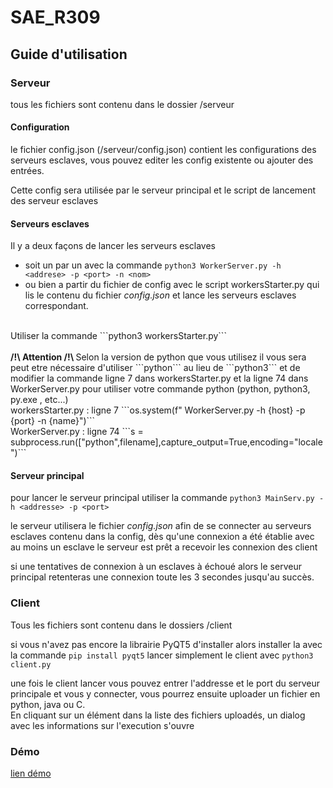 # SAE_R309

## Guide d'utilisation

### Serveur

tous les fichiers sont contenu dans le dossier /serveur

#### Configuration

le fichier config.json (/serveur/config.json)
contient les configurations des serveurs esclaves, vous pouvez editer les config existente ou ajouter des entrées.

Cette config sera utilisée par le serveur principal et le script de lancement
des serveur esclaves

#### Serveurs esclaves

Il y a deux façons de lancer les serveurs esclaves

- soit un par un avec la commande ```python3 WorkerServer.py -h <addrese> -p <port> -n <nom> ```
- ou bien a partir du fichier de config avec le script workersStarter.py qui lis le contenu du fichier *config.json* et lance les serveurs esclaves correspondant.
<br>
Utiliser la commande ```python3 workersStarter.py``` 
<br>
<br>
<strong> /!\ Attention /!\ </strong> Selon la version de python que vous utilisez il vous sera peut etre nécessaire d'utiliser ```python``` au lieu de ```python3``` et de modifier la commande ligne 7 dans workersStarter.py et la ligne 74 dans WorkerServer.py pour utiliser votre commande python (python, python3, py.exe , etc...)    
<br>
workersStarter.py : ligne 7 ```os.system(f"<votre commande python> WorkerServer.py -h {host} -p {port} -n {name}")```
<br> WorkerServer.py : ligne 74 ```s = subprocess.run(["python",filename],capture_output=True,encoding="locale")```

#### Serveur principal
pour lancer le serveur principal utiliser la commande ```python3 MainServ.py -h <addresse> -p <port> ```

le serveur utilisera le fichier *config.json* afin de se connecter au serveurs esclaves contenu dans la config, dès qu'une connexion a été établie avec au moins un esclave le serveur est prêt a recevoir les connexion des client

si une tentatives de connexion à un esclaves à échoué alors le serveur principal retenteras une connexion toute les 3 secondes jusqu'au succès.

### Client
Tous les fichiers sont contenu dans le dossiers /client 

si vous n'avez pas encore la librairie PyQT5 d'installer alors installer la avec la commande ``` pip install pyqt5 ``` 
lancer simplement le client avec ``` python3 client.py ```

une fois le client lancer vous pouvez entrer l'addresse et le port du serveur principale et vous y connecter, vous pourrez ensuite uploader un fichier en python, java ou C.
<br>
En cliquant sur un élément dans la liste des fichiers uploadés, un dialog avec les informations sur l'execution s'ouvre


### Démo

[lien démo](https://www.youtube.com/watch?v=Su0BZYSm3tA)